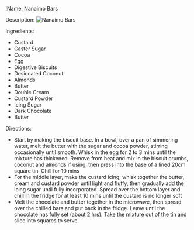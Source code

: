 !Name: Nanaimo Bars

Description:
![Nanaimo Bars](https://www.themealdb.com/images/media/meals/vwuprt1511813703.jpg "Nanaimo Bars")

Ingredients:
- Custard
- Caster Sugar
- Cocoa
- Egg
- Digestive Biscuits
- Desiccated Coconut
- Almonds
- Butter
- Double Cream
- Custard Powder
- Icing Sugar
- Dark Chocolate
- Butter

Directions:
- Start by making the biscuit base. In a bowl, over a pan of simmering water, melt the butter with the sugar and cocoa powder, stirring occasionally until smooth. Whisk in the egg for 2 to 3 mins until the mixture has thickened. Remove from heat and mix in the biscuit crumbs, coconut and almonds if using, then press into the base of a lined 20cm square tin. Chill for 10 mins
- For the middle layer, make the custard icing; whisk together the butter, cream and custard powder until light and fluffy, then gradually add the icing sugar until fully incorporated. Spread over the bottom layer and chill in the fridge for at least 10 mins until the custard is no longer soft
- Melt the chocolate and butter together in the microwave, then spread over the chilled bars and put back in the fridge. Leave until the chocolate has fully set (about 2 hrs). Take the mixture out of the tin and slice into squares to serve.
